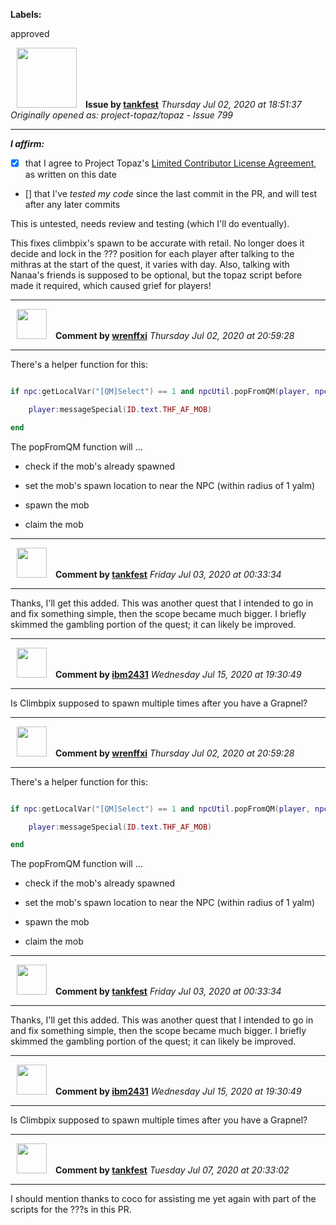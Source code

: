 **Labels:**

approved



<a href="https://github.com/tankfest"><img src="https://avatars1.githubusercontent.com/u/37684138?v=4" width="96" height="96" hspace="10"></img></a> **Issue by [tankfest](https://github.com/tankfest)**
_Thursday Jul 02, 2020 at 18:51:37_
_Originally opened as: project-topaz/topaz - Issue 799_

----

<!-- place 'x' mark between square [] brackets to affirm: -->
**_I affirm:_**
- [x] that I agree to Project Topaz's [Limited Contributor License Agreement](http://project-topaz.com/blob/release/CONTRIBUTOR_AGREEMENT.md), as written on this date
- [] that I've _tested my code_ since the last commit in the PR, and will test after any later commits
This is untested, needs review and testing (which I'll do eventually).

This fixes climbpix's spawn to be accurate with retail.  No longer does it decide and lock in the ??? position for each player after talking to the mithras at the start of the quest, it varies with day.  Also, talking with Nanaa's friends is supposed to be optional, but the topaz script before made it required, which caused grief for players!


----
<a href="https://github.com/wrenffxi"><img src="https://avatars1.githubusercontent.com/u/21246949?v=4" width="48" height="48" hspace="10"></img></a> **Comment by [wrenffxi](https://github.com/wrenffxi)**
_Thursday Jul 02, 2020 at 20:59:28_

----

There's a helper function for this:
```lua
if npc:getLocalVar("[QM]Select") == 1 and npcUtil.popFromQM(player, npc, ID.mob.CLIMBPIX_HIGHRISE, {radius = 1, hide = 0}) then
    player:messageSpecial(ID.text.THF_AF_MOB)
end
```

The popFromQM function will ...
* check if the mob's already spawned
* set the mob's spawn location to near the NPC (within radius of 1 yalm)
* spawn the mob
* claim the mob



----
<a href="https://github.com/tankfest"><img src="https://avatars1.githubusercontent.com/u/37684138?v=4" width="48" height="48" hspace="10"></img></a> **Comment by [tankfest](https://github.com/tankfest)**
_Friday Jul 03, 2020 at 00:33:34_

----

Thanks, I'll get this added.  This was another quest that I intended to go in and fix something simple, then the scope became much bigger.  I briefly skimmed the gambling portion of the quest; it can likely be improved.


----
<a href="https://github.com/ibm2431"><img src="https://avatars3.githubusercontent.com/u/13112942?v=4" width="48" height="48" hspace="10"></img></a> **Comment by [ibm2431](https://github.com/ibm2431)**
_Wednesday Jul 15, 2020 at 19:30:49_

----

Is Climbpix supposed to spawn multiple times after you have a Grapnel?


----
<a href="https://github.com/wrenffxi"><img src="https://avatars1.githubusercontent.com/u/21246949?v=4" width="48" height="48" hspace="10"></img></a> **Comment by [wrenffxi](https://github.com/wrenffxi)**
_Thursday Jul 02, 2020 at 20:59:28_

----

There's a helper function for this:
```lua
if npc:getLocalVar("[QM]Select") == 1 and npcUtil.popFromQM(player, npc, ID.mob.CLIMBPIX_HIGHRISE, {radius = 1, hide = 0}) then
    player:messageSpecial(ID.text.THF_AF_MOB)
end
```

The popFromQM function will ...
* check if the mob's already spawned
* set the mob's spawn location to near the NPC (within radius of 1 yalm)
* spawn the mob
* claim the mob



----
<a href="https://github.com/tankfest"><img src="https://avatars1.githubusercontent.com/u/37684138?v=4" width="48" height="48" hspace="10"></img></a> **Comment by [tankfest](https://github.com/tankfest)**
_Friday Jul 03, 2020 at 00:33:34_

----

Thanks, I'll get this added.  This was another quest that I intended to go in and fix something simple, then the scope became much bigger.  I briefly skimmed the gambling portion of the quest; it can likely be improved.


----
<a href="https://github.com/ibm2431"><img src="https://avatars3.githubusercontent.com/u/13112942?v=4" width="48" height="48" hspace="10"></img></a> **Comment by [ibm2431](https://github.com/ibm2431)**
_Wednesday Jul 15, 2020 at 19:30:49_

----

Is Climbpix supposed to spawn multiple times after you have a Grapnel?


----
<a href="https://github.com/tankfest"><img src="https://avatars1.githubusercontent.com/u/37684138?v=4" width="48" height="48" hspace="10"></img></a> **Comment by [tankfest](https://github.com/tankfest)**
_Tuesday Jul 07, 2020 at 20:33:02_

----

I should mention thanks to coco for assisting me yet again with part of the scripts for the ???s in this PR.
